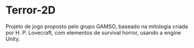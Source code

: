 # Terror-2D

Projeto de jogo proposto pelo grupo GAMSO, baseado na mitologia criada por H. P. Lovecraft, com elementos de survival horror, usando a engine Unity.
